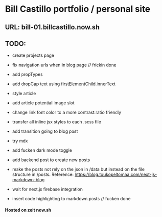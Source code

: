 # Bill Castillo portfolio / personal site

## URL: bill-01.billcastillo.now.sh

## TODO:
- create projects page
- fix navigation urls when in blog page // frickin done
- add propTypes
- add dropCap text using firstElementChild.innerText
- style article
- add article potential image slot
- change link font color to a more contrast:ratio friendly
- transfer all inline jsx styles to each .scss file
- add transition going to blog post
- try mdx

- add fucken dark mode toggle
- add backend post to create new posts
- make the posts not rely on the json in /data but instead on the file structure in /posts. Reference: https://blog.toukopeltomaa.com/next-js-markdown-blog
- wait for next.js firebase integration
- insert code highlighting to markdown posts // fucken done

#### Hosted on zeit now.sh
